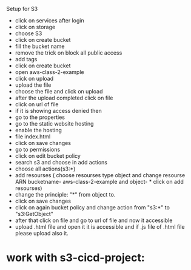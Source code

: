 
 Setup for S3
  - click on services after login
  - click on storage
  - choose S3
  - click on create bucket
  - fill the bucket name
  - remove the trick on block all public access
  - add tags
  - click on create bucket
  - open aws-class-2-example
  - click on upload
  - upload the file
  - choose the file and click on upload
  - after the upload completed click on file
  - click on url of file
  - if it is showing access denied then
  - go to the properties 
  - go to the static website hosting
  - enable the hosting
  - file index.html
  - click on save changes
  - go to permissions
  - click on edit bucket policy
  - search s3 and choose in add actions
  - choose all actions(s3:*)
  - add resourses ( choose resourses type object and change resourse ARN bucketname- aws-class-2-example and object- * click on add resourses)
  - change the principle: "*" from object to.
  - click on save changes
  - click on again bucket policy and change action from "s3:*" to "s3:GetObject"  
  - after that click on file and go to url of file and now it accessible 
  - upload .html file and open it it is accessible and if .js file of .html file please upload also it.

# work with s3-cicd-project:


